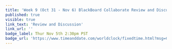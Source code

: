 ```yaml
---
title: 'Week 9 (Oct 31 - Nov 6) BlackBoard Collaborate Review and Discussion'
published: true
visible: true
link_text: 'Review and Discussion'
link_url: ''
badge_label: Thur Nov 5th 2:30pm PST
badge_url: 'https://www.timeanddate.com/worldclock/fixedtime.html?msg=CMPT-363+Review+and+Discussion&iso=20201105T1430&p1=256&am=50'
---
```

